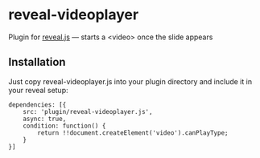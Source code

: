 reveal-videoplayer
==================

Plugin for [reveal.js](http://revealjs.com/) &mdash; starts a &lt;video&gt; once the slide appears

## Installation

Just copy reveal-videoplayer.js into your plugin directory and include it in your reveal setup:

```
dependencies: [{ 
	src: 'plugin/reveal-videoplayer.js',
	async: true,
	condition: function() {
		return !!document.createElement('video').canPlayType; 
	} 
}]
```
